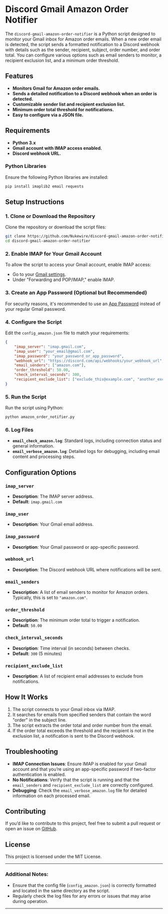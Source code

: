 
# Discord Gmail Amazon Order Notifier

The `discord-gmail-amazon-order-notifier` is a Python script designed to monitor your Gmail inbox for Amazon order emails. When a new order email is detected, the script sends a formatted notification to a Discord webhook with details such as the sender, recipient, subject, order number, and order total. You can configure various options such as email senders to monitor, a recipient exclusion list, and a minimum order threshold.

## Features

- **Monitors Gmail for Amazon order emails.**
- **Sends a detailed notification to a Discord webhook when an order is detected.**
- **Customizable sender list and recipient exclusion list.**
- **Minimum order total threshold for notifications.**
- **Easy to configure via a JSON file.**

## Requirements

- **Python 3.x**
- **Gmail account with IMAP access enabled.**
- **Discord webhook URL.**

### Python Libraries

Ensure the following Python libraries are installed:

```bash
pip install imaplib2 email requests
```

## Setup Instructions

### 1. Clone or Download the Repository

Clone the repository or download the script files:

```bash
git clone https://github.com/Nukewire/discord-gmail-amazon-order-notifier.git
cd discord-gmail-amazon-order-notifier
```

### 2. Enable IMAP for Your Gmail Account

To allow the script to access your Gmail account, enable IMAP access:

- Go to your [Gmail settings](https://mail.google.com/mail/u/0/#settings/fwdandpop).
- Under "Forwarding and POP/IMAP," enable IMAP.

### 3. Create an App Password (Optional but Recommended)

For security reasons, it's recommended to use an [App Password](https://support.google.com/mail/answer/185833?hl=en) instead of your regular Gmail password.

### 4. Configure the Script

Edit the `config_amazon.json` file to match your requirements:

```json
{
    "imap_server": "imap.gmail.com",
    "imap_user": "your_email@gmail.com",
    "imap_password": "your_password_or_app_password",
    "webhook_url": "https://discord.com/api/webhooks/your_webhook_url",
    "email_senders": ["amazon.com"],
    "order_threshold": 50.00,
    "check_interval_seconds": 300,
    "recipient_exclude_list": ["exclude_this@example.com", "another_exclude@example.com"]
}
```

### 5. Run the Script

Run the script using Python:

```bash
python amazon_order_notifier.py
```

### 6. Log Files

- **`email_check_amazon.log`**: Standard logs, including connection status and general information.
- **`email_verbose_amazon.log`**: Detailed logs for debugging, including email content and processing steps.

## Configuration Options

### `imap_server`
- **Description**: The IMAP server address.
- **Default**: `imap.gmail.com`

### `imap_user`
- **Description**: Your Gmail email address.

### `imap_password`
- **Description**: Your Gmail password or app-specific password.

### `webhook_url`
- **Description**: The Discord webhook URL where notifications will be sent.

### `email_senders`
- **Description**: A list of email senders to monitor for Amazon orders. Typically, this is set to `"amazon.com"`.

### `order_threshold`
- **Description**: The minimum order total to trigger a notification.
- **Default**: `50.00`

### `check_interval_seconds`
- **Description**: Time interval (in seconds) between checks.
- **Default**: `300` (5 minutes)

### `recipient_exclude_list`
- **Description**: A list of recipient email addresses to exclude from notifications.

## How It Works

1. The script connects to your Gmail inbox via IMAP.
2. It searches for emails from specified senders that contain the word "order" in the subject line.
3. The script extracts the order total and order number from the email.
4. If the order total exceeds the threshold and the recipient is not in the exclusion list, a notification is sent to the Discord webhook.

## Troubleshooting

- **IMAP Connection Issues**: Ensure IMAP is enabled for your Gmail account and that you’re using an app-specific password if two-factor authentication is enabled.
- **No Notifications**: Verify that the script is running and that the `email_senders` and `recipient_exclude_list` are correctly configured.
- **Debugging**: Check the `email_verbose_amazon.log` file for detailed information on each processed email.

## Contributing

If you’d like to contribute to this project, feel free to submit a pull request or open an issue on [GitHub](https://github.com/Nukewire/discord-gmail-amazon-order-notifier).

## License

This project is licensed under the MIT License.

---

### Additional Notes:
- Ensure that the config file (`config_amazon.json`) is correctly formatted and located in the same directory as the script.
- Regularly check the log files for any errors or issues that may arise during operation.

---
